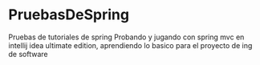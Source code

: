 # PruebasDeSpring
Pruebas de tutoriales de spring
Probando y jugando con  spring mvc en intellij idea ultimate edition, aprendiendo lo basico para 
el proyecto de ing de software

